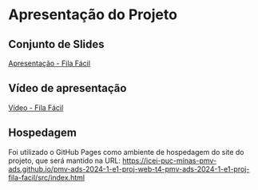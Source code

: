 # Apresentação do Projeto

## Conjunto de Slides

[Apresentação - Fila Fácil](./apresentacao-fila-facil.pdf)

## Vídeo de apresentação

[Vídeo - Fila Fácil](./fila-facil-video.mp4)

## Hospedagem

Foi utilizado o GitHub Pages como ambiente de hospedagem do site do projeto, que será mantido na URL: https://icei-puc-minas-pmv-ads.github.io/pmv-ads-2024-1-e1-proj-web-t4-pmv-ads-2024-1-e1-proj-fila-facil/src/index.html
